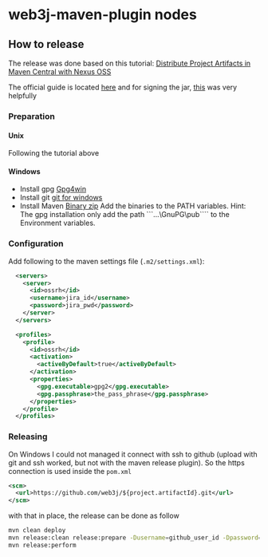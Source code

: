 # web3j-maven-plugin nodes

## How to release

The release was done based on this
tutorial: [Distribute Project Artifacts in Maven Central with Nexus OSS](http://www.sonatype.org/nexus/2014/10/08/distribute-project-artifacts-in-maven-central-with-nexus-oss/)

The official guide is located [here](http://central.sonatype.org/pages/ossrh-guide.html) and for signing the
jar, [this](http://blog.sonatype.com/2010/01/how-to-generate-pgp-signatures-with-maven/) was very helpfully

### Preparation

#### Unix

Following the tutorial above

#### Windows

* Install gpg [Gpg4win](https://www.gnupg.org/download/index.de.html)
* Install git [git for windows](https://git-for-windows.github.io)
* Install Maven [Binary zip](https://maven.apache.org/download.cgi)
  Add the binaries to the PATH variables. Hint: The gpg installation only add the path ```...\GnuPG\pub```` to the
  Environment variables.

### Configuration

Add following to the maven settings file (`.m2/settings.xml`):

 ```xml
   <servers>
     <server>
       <id>ossrh</id>
       <username>jira_id</username>
       <password>jira_pwd</password>
     </server>
   </servers>
 ```

 ```xml
   <profiles>
     <profile>
       <id>ossrh</id>
       <activation>
         <activeByDefault>true</activeByDefault>
       </activation>
       <properties>
         <gpg.executable>gpg2</gpg.executable>
         <gpg.passphrase>the_pass_phrase</gpg.passphrase>
       </properties>
     </profile>
   </profiles>
 ```

### Releasing

On Windows I could not managed it connect with ssh to github (upload with git and ssh worked, but not with the maven
release plugin). So the https connection is used inside the `pom.xml`

```xml    
<scm>
  <url>https://github.com/web3j/${project.artifactId}.git</url>
</scm>  
```

with that in place, the release can be done as follow

```sh
mvn clean deploy
mvn release:clean release:prepare -Dusername=github_user_id -Dpassword=gitbub_passwird
mvn release:perform
```
